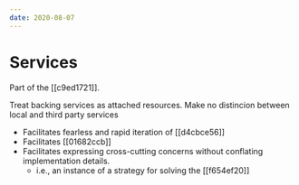 ```yaml
---
date: 2020-08-07
---
```


# Services

Part of the [[c9ed1721]].

Treat backing services as attached resources.
Make no distincion between local and third party services

- Facilitates fearless and rapid iteration of [[d4cbce56]]
- Facilitates [[01682ccb]]
- Facilitates expressing cross-cutting concerns without conflating implementation details.
  - i.e., an instance of a strategy for solving the [[f654ef20]]
